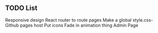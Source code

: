 ## TODO List
Responsive design
React router to route pages
Make a global style.css-
Github pages host
Put icons
Fade in animation thing
Admin Page